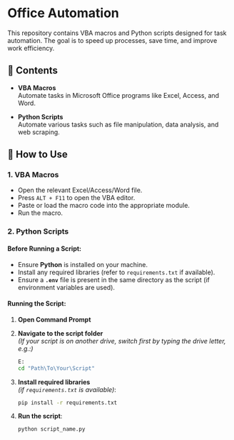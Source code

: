 # Office Automation

This repository contains VBA macros and Python scripts designed for task automation. The goal is to speed up processes, save time, and improve work efficiency.

## 📂 Contents

- **VBA Macros**  
  Automate tasks in Microsoft Office programs like Excel, Access, and Word.
  
- **Python Scripts**  
  Automate various tasks such as file manipulation, data analysis, and web scraping.

## 📝 How to Use

### 1. **VBA Macros**

- Open the relevant Excel/Access/Word file.
- Press `ALT + F11` to open the VBA editor.
- Paste or load the macro code into the appropriate module.
- Run the macro.

### 2. **Python Scripts**

#### Before Running a Script:

- Ensure **Python** is installed on your machine.
- Install any required libraries (refer to `requirements.txt` if available).
- Ensure a **`.env`** file is present in the same directory as the script (if environment variables are used).

#### **Running the Script:**

1. **Open Command Prompt**

2. **Navigate to the script folder**  
   *(If your script is on another drive, switch first by typing the drive letter, e.g.:)*

   ```bash
   E:
   cd "Path\To\Your\Script"
   ```

3. **Install required libraries**  
   *(if `requirements.txt` is available)*:

   ```bash
   pip install -r requirements.txt
   ```

4. **Run the script**:

   ```bash
   python script_name.py
   ```
